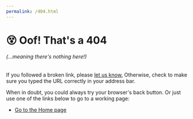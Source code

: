 ```yaml
---
permalink: /404.html
---
```

# 😵 Oof! That's a 404
###### (...meaning there's nothing here!)
If you followed a broken link, please [let us know.](https://github.com/MousAIDungeon/guide/issues) Otherwise, check to make sure you typed the URL correctly in your address bar.

When in doubt, you could always try your browser's back button. Or just use one of the links below to go to a working page:
* [Go to the Home page](https://mousaidungeon.github.io/guide/)
